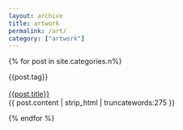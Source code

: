 ```yaml
---
layout: archive
title: artwork
permalink: /art/
category: ["artwork"]
---
```


<div class="home">


  {% for post in site.categories.n%}
  <div class="post postContent">
    </div>
    <div class="postDay">
      {{post.tag}}
    </div>
    <br>
    <div class="postTitle">
    <a class='postLink' href="{{site.url}}{{site.baseurl}}{{post.url}}">{{post.title}}</a>
    </div><span class="hint">
    <div class="postExt">
   {{ post.content | strip_html | truncatewords:275 }}
    </span></div>
  </div>


  {% endfor %}
  <!--<ul class="post-list">
    {% for post in site.posts %}
      <li>
	<span class="post-meta-main">{{ post.date | date: "%b %-d, %Y" }}</span>

	<h2>
	  <a class="post-link-main" href="{{ post.url | prepend: site.baseurl }}">{{ post.title }}</a>
	</h2>
      </li>
    {% endfor %}
  </ul>-->



</div>